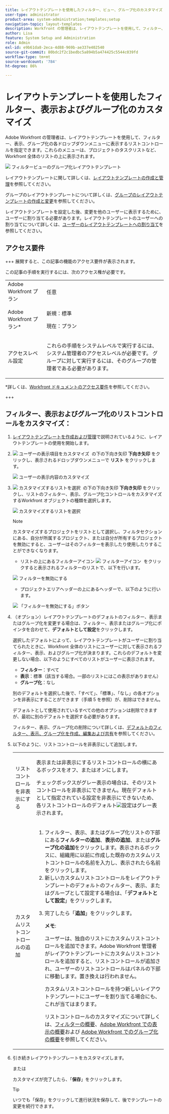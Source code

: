 ```yaml
---
title: レイアウトテンプレートを使用したフィルター、ビュー、グループ化のカスタマイズ
user-type: administrator
product-area: system-administration;templates;setup
navigation-topic: layout-templates
description: Workfront の管理者は、レイアウトテンプレートを使用して、フィルター、表示、グループ化の各ドロップダウンメニューに表示するリストコントロールを指定できます。これらのメニューは、プロジェクトのタスクリストなど、Workfront 全体のリストの上に表示されます。
author: Lisa
feature: System Setup and Administration
role: Admin
exl-id: e9b61da8-2eca-4d88-969b-ae337e402540
source-git-commit: 80bdc2f2c1bedbc5a894b5a474425c5544c039fd
workflow-type: tm+mt
source-wordcount: '784'
ht-degree: 86%

---
```


# レイアウトテンプレートを使用したフィルター、表示およびグループ化のカスタマイズ

Adobe Workfront の管理者は、レイアウトテンプレートを使用して、フィルター、表示、グループ化の各ドロップダウンメニューに表示するリストコントロールを指定できます。これらのメニューは、プロジェクトのタスクリストなど、Workfront 全体のリストの上に表示されます。

![&#x200B; フィルタービューのグループ化レイアウトテンプレート &#x200B;](assets/filter-view-grouping-layout-templates.png)

レイアウトテンプレートに関して詳しくは、[レイアウトテンプレートの作成と管理](../../../administration-and-setup/customize-workfront/use-layout-templates/create-and-manage-layout-templates.md)を参照してください。

グループのレイアウトテンプレートについて詳しくは、[グループのレイアウトテンプレートの作成と変更](../../../administration-and-setup/manage-groups/work-with-group-objects/create-and-modify-a-groups-layout-templates.md)を参照してください。

レイアウトテンプレートを設定した後、変更を他のユーザーに表示するために、ユーザーに割り当てる必要があります。レイアウトテンプレートのユーザーへの割り当てについて詳しくは、[ユーザーのレイアウトテンプレートへの割り当て](../use-layout-templates/assign-users-to-layout-template.md)を参照してください。

## アクセス要件

+++ 展開すると、この記事の機能のアクセス要件が表示されます。

この記事の手順を実行するには、次のアクセス権が必要です。

<table style="table-layout:auto"> 
 <col> 
 <col> 
 <tbody> 
  <tr> 
   <td role="rowheader">Adobe Workfront プラン</td> 
   <td>任意</td> 
  </tr> 
  <tr> 
   <td role="rowheader">Adobe Workfront プラン*</td> 
   <td><p>新規：標準</p>
  <p> 現在：プラン</p>
   </td> 
  </tr> 
  <tr> 
   <td role="rowheader">アクセスレベル設定</td> 
   <td> <p>これらの手順をシステムレベルで実行するには、システム管理者のアクセスレベルが必要です。
グループに対して実行するには、そのグループの管理者である必要があります。</p> </td> 
  </tr> 
 </tbody> 
</table>

*詳しくは、[Workfront ドキュメントのアクセス要件](/help/quicksilver/administration-and-setup/add-users/access-levels-and-object-permissions/access-level-requirements-in-documentation.md)を参照してください。

+++

## フィルター、表示およびグループ化のリストコントロールをカスタマイズ：

1. [レイアウトテンプレートを作成および管理](../../../administration-and-setup/customize-workfront/use-layout-templates/create-and-manage-layout-templates.md)で説明されているように、レイアウトテンプレートの使用を開始します。
1. ![&#x200B; ユーザーの表示項目をカスタマイズ &#x200B;](assets/down-arrow-blue.png) の下の下向き矢印 **下向き矢印** をクリックし、表示されるドロップダウンメニューで **リスト** をクリックします。

   ![&#x200B; ユーザーの表示内容のカスタマイズ &#x200B;](assets/customize-what-users-see-dropdown-on-pg-adobe-branding.png)

1. ![&#x200B; カスタマイズするリストを選択 &#x200B;](assets/down-arrow-blue.png) の下の下向き矢印 **下向き矢印** をクリックし、リストのフィルター、表示、グループ化コントロールをカスタマイズするWorkfront オブジェクトの種類を選択します。

   ![&#x200B; カスタマイズするリストを選択 &#x200B;](assets/select-a-list-to-customize-menu-on-pg-adobe-branding.png)

   >[!NOTE]
   >
   >カスタマイズするプロジェクトをリストとして選択し、フィルタセクションにある、自分が所属するプロジェクト、または自分が所有するプロジェクトを無効にすると、ユーザーはそのフィルターを表示したり使用したりすることができなくなります。
   >
   >* リストの上にあるフィルターアイコン ![&#x200B; フィルターアイコン &#x200B;](assets/filter-nwepng.png) をクリックすると表示されるフィルターのリストで、以下を行います。
   >   
   >  ![&#x200B; フィルターを無効にする &#x200B;](assets/disable-filters-projects-im-on-or-own.png)
   >   
   >* プロジェクトエリアヘッダーの上にあるヘッダーで、以下のように行います。
   >   
   >  ![&#x200B; 「フィルターを無効にする」ボタン &#x200B;](assets/disable-filter-pills.png)

1. （オプション）レイアウトテンプレートのデフォルトのフィルター、表示またはグループ化を変更する場合は、フィルター、表示またはグループ化にポインタを合わせて、**デフォルトとして設定**&#x200B;をクリックします。

   選択したデフォルトによって、レイアウトテンプレートがユーザーに割り当てられたときに、Workfront 全体のリストにユーザーに対して表示されるフィルター、表示、およびグループ化が決まります。これらのデフォルトを変更しない場合、以下のようにすべてのリストがユーザーに表示されます。

   * **フィルター**：すべて
   * **表示**：標準（該当する場合。一部のリストにはこの表示がありません）
   * **グループ化**：なし

   別のデフォルトを選択した後で、「すべて」、「標準」、「なし」の各オプションを非表示にすることができます（手順 5 を参照）が、削除はできません。

   デフォルトとして使用されているすべての他のオプションは削除できますが、最初に別のデフォルトを選択する必要があります。

   フィルター、表示、グループ化の削除について詳しくは、[デフォルトのフィルター、表示、グループ化を作成、編集および共有](../../../administration-and-setup/set-up-workfront/configure-system-defaults/create-and-share-default-fvgs.md)を参照してください。

1. 以下のように、リストコントロールを非表示にして追加します。

   <table style="table-layout:auto"> 
    <col> 
    <col> 
    <tbody> 
     <tr> 
      <td role="rowheader">リストコントロールを非表示にする</td> 
      <td> <p>表示または非表示にするリストコントロールの横にあるボックスをオフ、またはオンにします。</p> <p>チェックボックスがグレー表示の場合は、そのリストコントロールを非表示にできません。現在デフォルトとして指定されている設定を非表示にできないため、各リストコントロールのデフォルト<img src="assets/default-pill.png">設定はグレー表示されます。</p> </td> 
     </tr> 
     <tr> 
      <td role="rowheader">カスタムリストコントロールの追加</td> 
      <td> <p> 
        <ol> 
         <li value="1"> フィルター、表示、またはグループ化リストの下部にある<strong>フィルターの追加</strong>、<strong>表示の追加</strong>、または<strong>グループ化の追加</strong>をクリックします。表示されるボックスに、組織用に以前に作成した既存のカスタムリストコントロールの名前を入力し、表示されたら名前をクリックします。</li> 
         <li value="2"> 新しいカスタムリストコントロールをレイアウトテンプレートのデフォルトのフィルター、表示、またはグループとして設定する場合は、「<strong>デフォルトとして設定</strong>」をクリックします。 </li> 
         <li value="3"> <p>完了したら「<strong>追加</strong>」をクリックします。</p> <p><b>メモ</b>: <p>ユーザーは、独自のリストにカスタムリストコントロールを追加できます。Adobe Workfront 管理者がレイアウトテンプレートにカスタムリストコントロールを追加すると、リストコントロールが追加され、ユーザーのリストコントロールはパネルの下部に移動します。置き換えは行われません。</p> <p>カスタムリストコントロールを持つ新しいレイアウトテンプレートにユーザーを割り当てる場合にも、これが当てはまります。 </p> <p>リストコントロールのカスタマイズについて詳しくは、<a href="../../../reports-and-dashboards/reports/reporting-elements/filters-overview.md" class="MCXref xref">フィルターの概要</a>、<a href="../../../reports-and-dashboards/reports/reporting-elements/views-overview.md" class="MCXref xref">Adobe Workfront での表示の概要</a>および <a href="../../../reports-and-dashboards/reports/reporting-elements/groupings-overview.md" class="MCXref xref">Adobe Workfront でのグループ化の概要</a>を参照してください。</p> </p> </li> 
        </ol> </p> </td> 
     </tr> 
    </tbody> 
   </table>

1. 引き続きレイアウトテンプレートをカスタマイズします。

   または

   カスタマイズが完了したら、「**保存**」をクリックします。

   >[!TIP]
   >
   >いつでも「保存」をクリックして進行状況を保存して、後でテンプレートの変更を続行できます。
